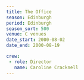 ```yaml
---
title: The Office
season: Edinburgh
period: Edinburgh
season_sort: 500
venue: C venues
date_start: 2000-08-02
date_end: 2000-08-19

crew:
 - role: Director
   name: Caroline Cracknell
---
```



